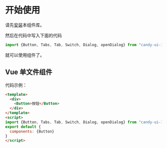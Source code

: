 # 开始使用
请先[安装](#/doc/install)本组件库。

然后在代码中写入下面的代码

```javascript
import {Button, Tabs, Tab, Switch, Dialog, openDialog} from "candy-ui-1"
```

就可以使用组件了。

## Vue 单文件组件

代码示例：

```html
<template>
  <div>
    <Button>按钮</Button>
  </div>
</template>
<script>
import {Button, Tabs, Tab, Switch, Dialog, openDialog} from "candy-ui-1"
export default {
  components: {Button}
}
</script>
```
